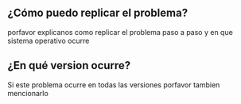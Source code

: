 ## ¿Cómo puedo replicar el problema?
porfavor explicanos como replicar el problema paso a paso y en que sistema operativo ocurre

## ¿En qué version ocurre?
Si este problema ocurre en todas las versiones porfavor tambien mencionarlo
